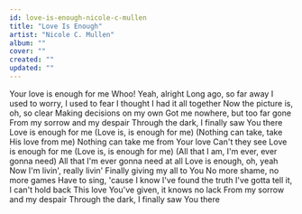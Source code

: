 ```yaml
---
id: love-is-enough-nicole-c-mullen
title: "Love Is Enough"
artist: "Nicole C. Mullen"
album: ""
cover: ""
created: ""
updated: ""
---
```


Your love is enough for me
Whoo!
Yeah, alright
Long ago, so far away
I used to worry, I used to fear
I thought I had it all together
Now the picture is, oh, so clear
Making decisions on my own
Got me nowhere, but too far gone
From my sorrow and my despair
Through the dark, I finally saw You there
Love is enough for me
(Love is, is enough for me)
(Nothing can take, take His love from me)
Nothing can take me from Your love
Can't they see
Love is enough for me
(Love is, is enough for me)
(All that I am, I'm ever, ever gonna need)
All that I'm ever gonna need at all
Love is enough, oh, yeah
Now I'm livin', really livin'
Finally giving my all to You
No more shame, no more games
Have to sing, 'cause I know
I've found the truth
I've gotta tell it, I can't hold back
This love You've given, it knows no lack
From my sorrow and my despair
Through the dark, I finally saw You there
